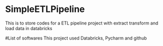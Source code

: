 # SimpleETLPipeline
This is to store codes for a ETL pipeline project with extract transform and load data in databricks

#List of softwares
This project used Databricks, Pycharm and github

